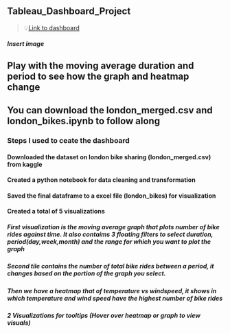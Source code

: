 ## Tableau_Dashboard_Project

> 💡[Link to dashboard](https://public.tableau.com/app/profile/siddharth.mohanty7677/viz/LondonBikesDashboard_16940264234300/Dashboard1)
##### Insert image

## Play with the moving average duration and period to see how the graph and heatmap change


## You can download the london_merged.csv and london_bikes.ipynb to follow along

### Steps I used to ceate the dashboard
#### Downloaded the dataset on london bike sharing (london_merged.csv) from kaggle
#### Created a python notebook for data cleaning and transformation
#### Saved the final dataframe to a excel file (london_bikes) for visualization
#### Created a total of 5 visualizations 
##### First visualization is the moving average graph that plots number of bike rides against time. It also contaims 3 floating filters to select duration, period(day,week,month) and the range for which you want to plot the graph
##### Second tile contains the number of total bike rides between a period, it changes based on the portion of the graph you select.
##### Then we have a heatmap that of temperature vs windspeed, it shows in which temperature and wind speed have the highest number of bike rides
##### 2 Visualizations for tooltips (Hover over heatmap or graph to view visuals)
##### 

